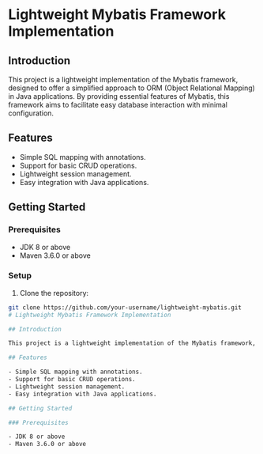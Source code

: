 # Lightweight Mybatis Framework Implementation

## Introduction

This project is a lightweight implementation of the Mybatis framework, designed to offer a simplified approach to ORM (Object Relational Mapping) in Java applications. By providing essential features of Mybatis, this framework aims to facilitate easy database interaction with minimal configuration.

## Features

- Simple SQL mapping with annotations.
- Support for basic CRUD operations.
- Lightweight session management.
- Easy integration with Java applications.

## Getting Started

### Prerequisites

- JDK 8 or above
- Maven 3.6.0 or above

### Setup

1. Clone the repository:
```bash
git clone https://github.com/your-username/lightweight-mybatis.git
# Lightweight Mybatis Framework Implementation

## Introduction

This project is a lightweight implementation of the Mybatis framework, designed to offer a simplified approach to ORM (Object Relational Mapping) in Java applications. By providing essential features of Mybatis, this framework aims to facilitate easy database interaction with minimal configuration.

## Features

- Simple SQL mapping with annotations.
- Support for basic CRUD operations.
- Lightweight session management.
- Easy integration with Java applications.

## Getting Started

### Prerequisites

- JDK 8 or above
- Maven 3.6.0 or above
